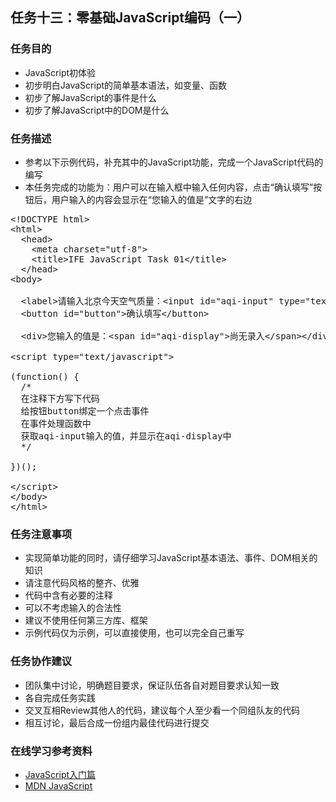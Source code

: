 <h2>任务十三：零基础JavaScript编码（一）</h2>
<h3>任务目的</h3>
<ul>
	<li>JavaScript初体验</li>
	<li>初步明白JavaScript的简单基本语法，如变量、函数</li>
	<li>初步了解JavaScript的事件是什么</li>
	<li>初步了解JavaScript中的DOM是什么</li>
</ul>

<h3>任务描述</h3>
<ul>
	<li>参考以下示例代码，补充其中的JavaScript功能，完成一个JavaScript代码的编写</li>
	<li>本任务完成的功能为：用户可以在输入框中输入任何内容，点击“确认填写”按钮后，用户输入的内容会显示在“您输入的值是”文字的右边</li>
</ul>

<pre>
&lt;!DOCTYPE html&gt;
&lt;html&gt;
  &lt;head&gt;
    &lt;meta charset="utf-8"&gt;
    &lt;title&gt;IFE JavaScript Task 01&lt;/title&gt;
  &lt;/head&gt;
&lt;body&gt;

  &lt;label&gt;请输入北京今天空气质量：&lt;input id="aqi-input" type="text"&gt;&lt;/label&gt;
  &lt;button id="button"&gt;确认填写&lt;/button&gt;

  &lt;div&gt;您输入的值是：&lt;span id="aqi-display"&gt;尚无录入&lt;/span&gt;&lt;/div&gt;

&lt;script type="text/javascript"&gt;

(function() {
  /*	
  在注释下方写下代码
  给按钮button绑定一个点击事件
  在事件处理函数中
  获取aqi-input输入的值，并显示在aqi-display中
  */

})();

&lt;/script&gt;
&lt;/body&gt;
&lt;/html&gt;
</pre>

<h3>任务注意事项</h3>
<ul>
	<li>实现简单功能的同时，请仔细学习JavaScript基本语法、事件、DOM相关的知识</li>
	<li>请注意代码风格的整齐、优雅</li>
	<li>代码中含有必要的注释</li>
	<li>可以不考虑输入的合法性</li>
	<li>建议不使用任何第三方库、框架</li>
	<li>示例代码仅为示例，可以直接使用，也可以完全自己重写</li>
</ul>

<h3>任务协作建议</h3>
<ul>
	<li>团队集中讨论，明确题目要求，保证队伍各自对题目要求认知一致</li>
	<li>各自完成任务实践</li>
	<li>交叉互相Review其他人的代码，建议每个人至少看一个同组队友的代码</li>
	<li>相互讨论，最后合成一份组内最佳代码进行提交</li>
</ul>

<h3>在线学习参考资料</h3>
<ul>
	<li><a target="_blank" href="http://www.imooc.com/view/36">JavaScript入门篇</a></li>
	<li><a target="_blank" href="https://developer.mozilla.org/zh-CN/docs/Web/JavaScript">MDN JavaScript</a></li>
</ul></div>
